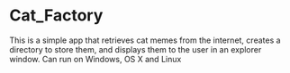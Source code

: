 # Cat_Factory
This is a simple app that retrieves cat memes from the internet, creates a directory to store them, and displays them to the user in an explorer window. Can run on Windows, OS X and Linux
